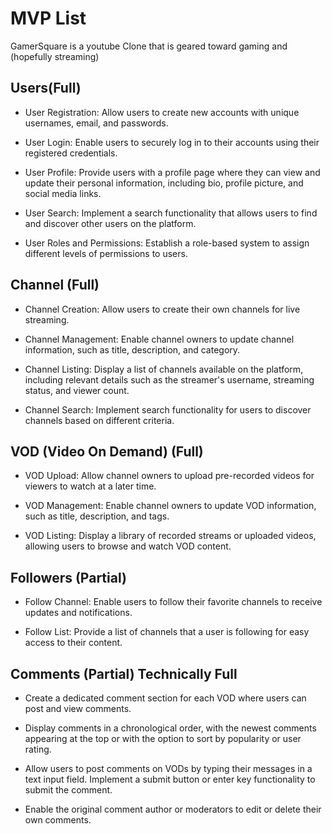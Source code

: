  # MVP List

GamerSquare is a youtube Clone that is geared toward gaming and (hopefully streaming)

## Users(Full)

* User Registration: Allow users to create new accounts with unique usernames, email, and passwords.

 * User Login: Enable users to securely log in to their accounts using their registered credentials.

 * User Profile: Provide users with a profile page where they can view and update their personal information, including bio, profile picture, and social media links.

 * User Search: Implement a search functionality that allows users to find and discover other users on the platform.

 * User Roles and Permissions: Establish a role-based system to assign different levels of permissions to users.

## Channel (Full)

* Channel Creation: Allow users to create their own channels for live streaming.

* Channel Management: Enable channel owners to update channel information, such as title, description, and category.

* Channel Listing: Display a list of channels available on the platform, including relevant details such as the streamer's username, streaming status, and viewer count.

* Channel Search: Implement search functionality for users to discover channels based on different criteria.

## VOD (Video On Demand) (Full)

* VOD Upload: Allow channel owners to upload pre-recorded videos for viewers to watch at a later time.

* VOD Management: Enable channel owners to update VOD information, such as title, description, and tags.

* VOD Listing: Display a library of recorded streams or uploaded videos, allowing users to browse and watch VOD content.

## Followers (Partial)

* Follow Channel: Enable users to follow their favorite channels to receive updates and notifications.

* Follow List: Provide a list of channels that a user is following for easy access to their content.

## Comments (Partial) Technically Full

* Create a dedicated comment section for each VOD where users can post and view comments.

* Display comments in a chronological order, with the newest comments appearing at the top or with the option to sort by popularity or user rating.

* Allow users to post comments on VODs by typing their messages in a text input field. Implement a submit button or enter key functionality to submit the comment.

* Enable the original comment author or moderators to edit or delete their own comments.

